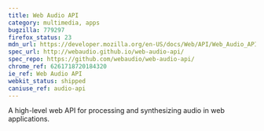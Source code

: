 ```yaml
---
title: Web Audio API
category: multimedia, apps
bugzilla: 779297
firefox_status: 23
mdn_url: https://developer.mozilla.org/en-US/docs/Web/API/Web_Audio_API
spec_url: http://webaudio.github.io/web-audio-api/
spec_repo: https://github.com/webaudio/web-audio-api/
chrome_ref: 6261718720184320
ie_ref: Web Audio API
webkit_status: shipped
caniuse_ref: audio-api
---
```


A high-level web API for processing and synthesizing audio in web applications.
